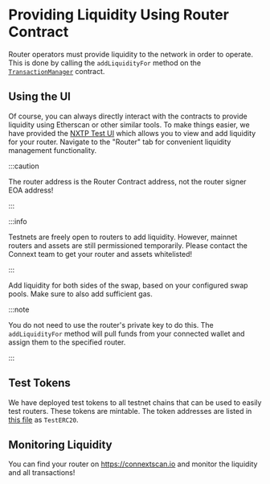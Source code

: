 # Providing Liquidity Using Router Contract

Router operators must provide liquidity to the network in order to operate. This is done by calling the `addLiquidityFor` method on the [`TransactionManager`](https://github.com/connext/nxtp/blob/main/packages/contracts/contracts/TransactionManager.sol) contract.

## Using the UI

Of course, you can always directly interact with the contracts to provide liquidity using Etherscan or other similar tools. To make things easier, we have provided the [NXTP Test UI](https://nxtp.connext.network) which allows you to view and add liquidity for your router. Navigate to the "Router" tab for convenient liquidity management functionality.

:::caution

The router address is the Router Contract address, not the router signer EOA address!

:::

:::info

Testnets are freely open to routers to add liquidity. However, mainnet routers and assets are still permissioned temporarily. Please contact the Connext team to get your router and assets whitelisted!

:::

Add liquidity for both sides of the swap, based on your configured swap pools. Make sure to also add sufficient gas.

:::note

You do not need to use the router's private key to do this. The `addLiquidityFor` method will pull funds from your connected wallet and assign them to the specified router.

:::

## Test Tokens

We have deployed test tokens to all testnet chains that can be used to easily test routers. These tokens are mintable. The token addresses are listed in [this file](https://github.com/connext/nxtp/blob/11d995b6bb96ff1fb20bb23be0811f3d0486fa4d/packages/contracts/deployments.json) as `TestERC20`.

## Monitoring Liquidity

You can find your router on https://connextscan.io and monitor the liquidity and all transactions!
